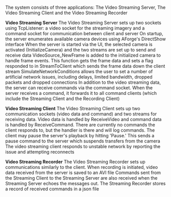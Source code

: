 The system consists of three applications: The Video Streaming Server, The Video Streaming Client and the Video Streaming Recorder

**Video Streaming Server**
The Video Streaming Server sets up two sockets using TcpListener: a video socket for the streaming imagery and a command socket for communication between client and server
On startup, the server enumerates available camera devices using AForge's DirectShow interface
When the server is started via the UI, the selected camera is activated (InitializeCamera) and the two streams are set up to send and receive data
VideoSource_NewFrame is added to the initialized camera to handle frame events. 
This function gets the frame data and sets a flag responded to in StreamToClient which sends the frame data down the client stream
SimulateNetworkConditions allows the user to set a number of artificial network issues, including delays, limited bandwidth, dropped packets and dropped connections
In addition to the video streaming data, the server can receive commands via the command socket. When the server receives a command, it forwards it to all command
clients (which include the Streaming Client and the Recording Client)

**Video Streaming Client**
The Video Streaming Client sets up two communication sockets (video data and command) and two streams for receiving data.
Video data is handled by ReceiveVideo and command data is handled by ReceiveCommand. 
There are currently no commands the client responds to, but the handler is there and will log commands.
The client may pause the server's playback by hitting 'Pause.' This sends a pause command to the server which suspends transfers from the camera
The video streaming client responds to unstable network by reporting the issue and attempting reconnects

**Video Streaming Recorder**
The Video Streaming Recorder sets up communications similarly to the client. 
When recording is initiated, video data received from the server is saved to an AVI file
Commands sent from the Streaming Client to the Streaming Server are also received when the Streaming Server echoes the messages out. 
The Streaming Recorder stores a record of received commands in a json file

